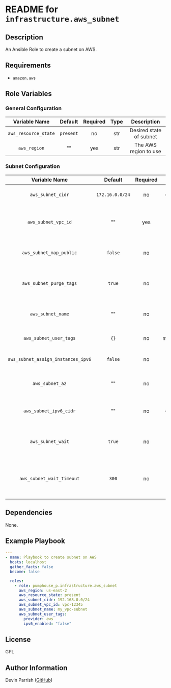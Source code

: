 # README for `infrastructure.aws_subnet`

## Description

An Ansible Role to create a subnet on AWS.

## Requirements

- `amazon.aws`

## Role Variables

### General Configuration

|    Variable Name     |  Default  | Required | Type |       Description       |
|:--------------------:|:---------:|:--------:|:----:|:-----------------------:|
| `aws_resource_state` | `present` |    no    | str  | Desired state of subnet |
|     `aws_region`     |    ""     |   yes    | str  |  The AWS region to use  |

### Subnet Configuration

|           Variable Name            |     Default     | Required |     Type     |                       Description                        |
|:----------------------------------:|:---------------:|:--------:|:------------:|:--------------------------------------------------------:|
|         `aws_subnet_cidr`          | `172.16.0.0/24` |    no    | `cidrblock`  |              The CIDR block for the subnet               |
|        `aws_subnet_vpc_id`         |       ""        |   yes    |     str      |      VPC ID in which to create or delete the subnet      |
|      `aws_subnet_map_public`       |     `false`     |    no    |     bool     |     Whether to assign public IP addresses by default     |
|      `aws_subnet_purge_tags`       |     `true`      |    no    |     bool     | Whether to remove tags that are not provided to the role |
|         `aws_subnet_name`          |       ""        |    no    |     str      |           Value of Name tag to apply to subnet           |
|       `aws_subnet_user_tags`       |      `{}`       |    no    | map(str:str) |              Custom tags to apply to subnet              |
| `aws_subnet_assign_instances_ipv6` |     `false`     |    no    |     bool     |           Automatically assign IPv6 addresses            |
|          `aws_subnet_az`           |       ""        |    no    |     str      |           The availability zone for the subnet           |
|       `aws_subnet_ipv6_cidr`       |       ""        |    no    | `cidrblock`  |            The IPv6 CIDR block for the subnet            |
|         `aws_subnet_wait`          |     `true`      |    no    |     bool     |    Wait for subnet to be available before continuing     |
|     `aws_subnet_wait_timeout`      |      `300`      |    no    |     int      | Number of seconds to wait for subnet to become available |

## Dependencies

None.

## Example Playbook

```yaml
---
- name: Playbook to create subnet on AWS
  hosts: localhost
  gather_facts: false
  become: false

  roles:
    - role: pumphouse_p.infrastructure.aws_subnet
      aws_region: us-east-2
      aws_resource_state: present
      aws_subnet_cidr: 192.168.0.0/24
      aws_subnet_vpc_id: vpc-12345
      aws_subnet_name: my_vpc-subnet
      aws_subnet_user_tags:
        provider: aws
        ipv6_enabled: "false"
```

## License

GPL

## Author Information

Devin Parrish ([GitHub](https://github.com/pumphouse-p))